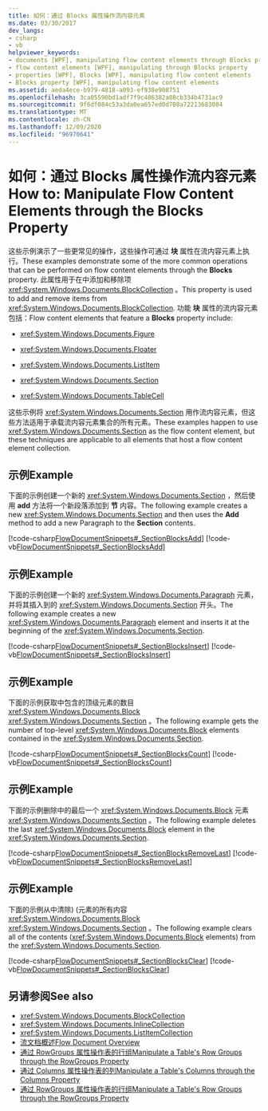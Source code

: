 ```yaml
---
title: 如何：通过 Blocks 属性操作流内容元素
ms.date: 03/30/2017
dev_langs:
- csharp
- vb
helpviewer_keywords:
- documents [WPF], manipulating flow content elements through Blocks property
- flow content elements [WPF], manipulating through Blocks property
- properties [WPF], Blocks [WPF], manipulating flow content elements
- Blocks property [WPF], manipulating flow content elements
ms.assetid: aeda4ece-b979-4818-a093-ef938e908751
ms.openlocfilehash: 3ca05590bd1adf7f9c486382a08cb334b4731ac9
ms.sourcegitcommit: 9f6df084c53a3da0ea657ed0d708a72213683084
ms.translationtype: MT
ms.contentlocale: zh-CN
ms.lasthandoff: 12/09/2020
ms.locfileid: "96970641"
---
```

# <a name="how-to-manipulate-flow-content-elements-through-the-blocks-property"></a><span data-ttu-id="f49ff-102">如何：通过 Blocks 属性操作流内容元素</span><span class="sxs-lookup"><span data-stu-id="f49ff-102">How to: Manipulate Flow Content Elements through the Blocks Property</span></span>
<span data-ttu-id="f49ff-103">这些示例演示了一些更常见的操作，这些操作可通过 **块** 属性在流内容元素上执行。</span><span class="sxs-lookup"><span data-stu-id="f49ff-103">These examples demonstrate some of the more common operations that can be performed on flow content elements through the **Blocks** property.</span></span> <span data-ttu-id="f49ff-104">此属性用于在中添加和移除项 <xref:System.Windows.Documents.BlockCollection> 。</span><span class="sxs-lookup"><span data-stu-id="f49ff-104">This property is used to add and remove items from <xref:System.Windows.Documents.BlockCollection>.</span></span> <span data-ttu-id="f49ff-105">功能 **块** 属性的流内容元素包括：</span><span class="sxs-lookup"><span data-stu-id="f49ff-105">Flow content elements that feature a **Blocks** property include:</span></span>  
  
- <xref:System.Windows.Documents.Figure>  
  
- <xref:System.Windows.Documents.Floater>  
  
- <xref:System.Windows.Documents.ListItem>  
  
- <xref:System.Windows.Documents.Section>  
  
- <xref:System.Windows.Documents.TableCell>  
  
 <span data-ttu-id="f49ff-106">这些示例将 <xref:System.Windows.Documents.Section> 用作流内容元素，但这些方法适用于承载流内容元素集合的所有元素。</span><span class="sxs-lookup"><span data-stu-id="f49ff-106">These examples happen to use <xref:System.Windows.Documents.Section> as the flow content element, but these techniques are applicable to all elements that host a flow content element collection.</span></span>  
  
## <a name="example"></a><span data-ttu-id="f49ff-107">示例</span><span class="sxs-lookup"><span data-stu-id="f49ff-107">Example</span></span>  
 <span data-ttu-id="f49ff-108">下面的示例创建一个新的 <xref:System.Windows.Documents.Section> ，然后使用 **add** 方法将一个新段落添加到 **节** 内容。</span><span class="sxs-lookup"><span data-stu-id="f49ff-108">The following example creates a new <xref:System.Windows.Documents.Section> and then uses the **Add** method to add a new Paragraph to the **Section** contents.</span></span>  
  
 [!code-csharp[FlowDocumentSnippets#_SectionBlocksAdd](~/samples/snippets/csharp/VS_Snippets_Wpf/FlowDocumentSnippets/CSharp/Window1.xaml.cs#_sectionblocksadd)]
 [!code-vb[FlowDocumentSnippets#_SectionBlocksAdd](~/samples/snippets/visualbasic/VS_Snippets_Wpf/FlowDocumentSnippets/visualbasic/window1.xaml.vb#_sectionblocksadd)]  
  
## <a name="example"></a><span data-ttu-id="f49ff-109">示例</span><span class="sxs-lookup"><span data-stu-id="f49ff-109">Example</span></span>  
 <span data-ttu-id="f49ff-110">下面的示例创建一个新的 <xref:System.Windows.Documents.Paragraph> 元素，并将其插入到的 <xref:System.Windows.Documents.Section> 开头。</span><span class="sxs-lookup"><span data-stu-id="f49ff-110">The following example creates a new <xref:System.Windows.Documents.Paragraph> element and inserts it at the beginning of the <xref:System.Windows.Documents.Section>.</span></span>  
  
 [!code-csharp[FlowDocumentSnippets#_SectionBlocksInsert](~/samples/snippets/csharp/VS_Snippets_Wpf/FlowDocumentSnippets/CSharp/Window1.xaml.cs#_sectionblocksinsert)]
 [!code-vb[FlowDocumentSnippets#_SectionBlocksInsert](~/samples/snippets/visualbasic/VS_Snippets_Wpf/FlowDocumentSnippets/visualbasic/window1.xaml.vb#_sectionblocksinsert)]  
  
## <a name="example"></a><span data-ttu-id="f49ff-111">示例</span><span class="sxs-lookup"><span data-stu-id="f49ff-111">Example</span></span>  
 <span data-ttu-id="f49ff-112">下面的示例获取中包含的顶级元素的数目 <xref:System.Windows.Documents.Block> <xref:System.Windows.Documents.Section> 。</span><span class="sxs-lookup"><span data-stu-id="f49ff-112">The following example gets the number of top-level <xref:System.Windows.Documents.Block> elements contained in the <xref:System.Windows.Documents.Section>.</span></span>  
  
 [!code-csharp[FlowDocumentSnippets#_SectionBlocksCount](~/samples/snippets/csharp/VS_Snippets_Wpf/FlowDocumentSnippets/CSharp/Window1.xaml.cs#_sectionblockscount)]
 [!code-vb[FlowDocumentSnippets#_SectionBlocksCount](~/samples/snippets/visualbasic/VS_Snippets_Wpf/FlowDocumentSnippets/visualbasic/window1.xaml.vb#_sectionblockscount)]  
  
## <a name="example"></a><span data-ttu-id="f49ff-113">示例</span><span class="sxs-lookup"><span data-stu-id="f49ff-113">Example</span></span>  
 <span data-ttu-id="f49ff-114">下面的示例删除中的最后一个 <xref:System.Windows.Documents.Block> 元素 <xref:System.Windows.Documents.Section> 。</span><span class="sxs-lookup"><span data-stu-id="f49ff-114">The following example deletes the last <xref:System.Windows.Documents.Block> element in the <xref:System.Windows.Documents.Section>.</span></span>  
  
 [!code-csharp[FlowDocumentSnippets#_SectionBlocksRemoveLast](~/samples/snippets/csharp/VS_Snippets_Wpf/FlowDocumentSnippets/CSharp/Window1.xaml.cs#_sectionblocksremovelast)]
 [!code-vb[FlowDocumentSnippets#_SectionBlocksRemoveLast](~/samples/snippets/visualbasic/VS_Snippets_Wpf/FlowDocumentSnippets/visualbasic/window1.xaml.vb#_sectionblocksremovelast)]  
  
## <a name="example"></a><span data-ttu-id="f49ff-115">示例</span><span class="sxs-lookup"><span data-stu-id="f49ff-115">Example</span></span>  
 <span data-ttu-id="f49ff-116">下面的示例从中清除)  (元素的所有内容 <xref:System.Windows.Documents.Block> <xref:System.Windows.Documents.Section> 。</span><span class="sxs-lookup"><span data-stu-id="f49ff-116">The following example clears all of the contents (<xref:System.Windows.Documents.Block> elements) from the <xref:System.Windows.Documents.Section>.</span></span>  
  
 [!code-csharp[FlowDocumentSnippets#_SectionBlocksClear](~/samples/snippets/csharp/VS_Snippets_Wpf/FlowDocumentSnippets/CSharp/Window1.xaml.cs#_sectionblocksclear)]
 [!code-vb[FlowDocumentSnippets#_SectionBlocksClear](~/samples/snippets/visualbasic/VS_Snippets_Wpf/FlowDocumentSnippets/visualbasic/window1.xaml.vb#_sectionblocksclear)]  
  
## <a name="see-also"></a><span data-ttu-id="f49ff-117">另请参阅</span><span class="sxs-lookup"><span data-stu-id="f49ff-117">See also</span></span>

- <xref:System.Windows.Documents.BlockCollection>
- <xref:System.Windows.Documents.InlineCollection>
- <xref:System.Windows.Documents.ListItemCollection>
- [<span data-ttu-id="f49ff-118">流文档概述</span><span class="sxs-lookup"><span data-stu-id="f49ff-118">Flow Document Overview</span></span>](flow-document-overview.md)
- [<span data-ttu-id="f49ff-119">通过 RowGroups 属性操作表的行组</span><span class="sxs-lookup"><span data-stu-id="f49ff-119">Manipulate a Table's Row Groups through the RowGroups Property</span></span>](how-to-manipulate-table-row-groups-through-the-rowgroups-property.md)
- [<span data-ttu-id="f49ff-120">通过 Columns 属性操作表的列</span><span class="sxs-lookup"><span data-stu-id="f49ff-120">Manipulate a Table's Columns through the Columns Property</span></span>](how-to-manipulate-table-columns-through-the-columns-property.md)
- [<span data-ttu-id="f49ff-121">通过 RowGroups 属性操作表的行组</span><span class="sxs-lookup"><span data-stu-id="f49ff-121">Manipulate a Table's Row Groups through the RowGroups Property</span></span>](how-to-manipulate-table-row-groups-through-the-rowgroups-property.md)
